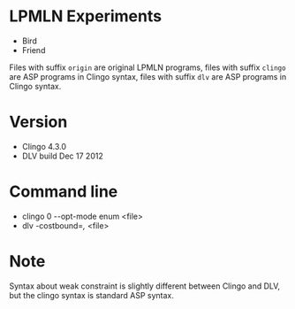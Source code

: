# LPMLN Experiments 
+ Bird 
+ Friend 

Files with suffix `origin` are original LPMLN programs, 
files with suffix `clingo` are ASP programs in Clingo syntax,
files with suffix `dlv` are ASP programs in Clingo syntax.

# Version
+ Clingo 4.3.0
+ DLV  build Dec 17 2012

# Command line
+ clingo 0 --opt-mode enum \<file\>
+ dlv -costbound=_,_ \<file\>

# Note
Syntax about weak constraint is slightly different between Clingo and DLV, 
but the clingo syntax is standard ASP syntax.

